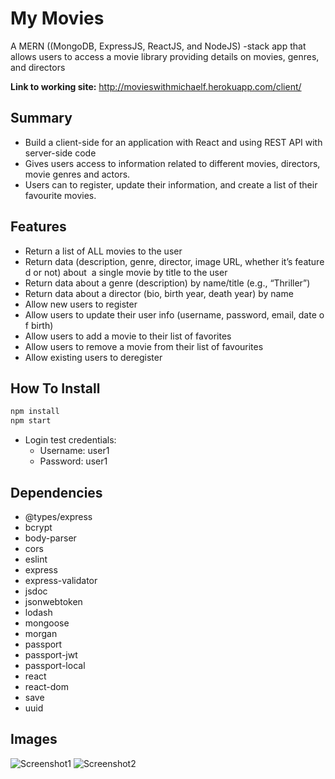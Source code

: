# My Movies
A MERN ((MongoDB, ExpressJS, ReactJS, and NodeJS) -stack app that allows users to access a movie library providing details on movies, genres, and directors

**Link to working site:** http://movieswithmichaelf.herokuapp.com/client/

## Summary
* Build a client-side for an application with React and using REST API with server-side code
* Gives users access to information related to different movies, directors, movie genres and actors.
* Users can to register, update their information, and create a list of their favourite movies.

## Features
* Return a list of ALL movies to the user
* Return data (description, genre, director, image URL, whether it’s featured or not) about  a single movie by title to the user  
* Return data about a genre (description) by name/title (e.g., “Thriller”)  
* Return data about a director (bio, birth year, death year) by name  
* Allow new users to register  
* Allow users to update their user info (username, password, email, date of birth)  
* Allow users to add a movie to their list of favorites  
* Allow users to remove a movie from their list of favourites
* Allow existing users to deregister

## How To Install
```sh
npm install
npm start
```
* Login test credentials:
  * Username: user1
  * Password: user1

## Dependencies
 * @types/express
 * bcrypt
 * body-parser
 * cors
 * eslint
 * express
 * express-validator
 * jsdoc
 * jsonwebtoken
 * lodash
 * mongoose
 * morgan
 * passport
 * passport-jwt
 * passport-local
 * react
 * react-dom
 * save
 * uuid
 
 ## Images
 ![Screenshot1](https:/github.com/mfraggy25/my-movies/images/Screenshot1.png)
 ![Screenshot2](https:/github.com/mfraggy25/my-movies/images/Screenshot2.png)
 
